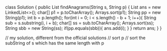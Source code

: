 class Solution {
    public List<Integer> findAnagrams(String s, String p) {
        List<Integer> ans = new LinkedList<>();
        char[] p1 = p.toCharArray();
        Arrays.sort(p1);
        String pp = new String(p1);
        int b = p.length();
        for(int i = 0; i < s.length() - b + 1; i++){
            String sub = s.substring(i, i + b);
            char[] ss = sub.toCharArray();
            Arrays.sort(ss);
            String sbb = new String(ss);
            if(pp.equals(sbb)){
                ans.add(i);
            }
        }
        return ans;
    }
}

// my solution, different from the official solutions
// sort p
// sort the subString of s which has the same length with p
